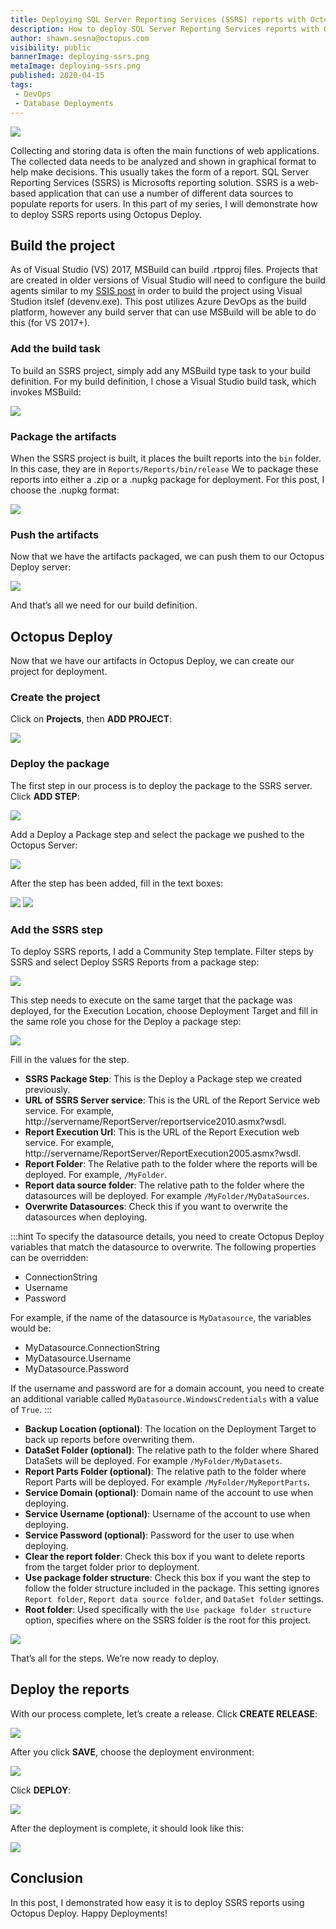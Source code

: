 ```yaml
---
title: Deploying SQL Server Reporting Services (SSRS) reports with Octopus
description: How to deploy SQL Server Reporting Services reports with Octopus Deploy.
author: shawn.sesna@octopus.com
visibility: public
bannerImage: deploying-ssrs.png
metaImage: deploying-ssrs.png
published: 2020-04-15
tags:
 - DevOps
 - Database Deployments
---
```


![](deploying-ssrs.png)

Collecting and storing data is often the main functions of web applications.  The collected data needs to be analyzed and shown in graphical format to help make decisions.  This usually takes the form of a report.  SQL Server Reporting Services (SSRS) is Microsofts reporting solution.  SSRS is a web-based application that can use a number of different data sources to populate reports for users.  In this part of my series, I will demonstrate how to deploy SSRS reports using Octopus Deploy.

## Build the project
As of Visual Studio (VS) 2017, MSBuild can build .rtpproj files.  Projects that are created in older versions of Visual Studio will need to configure the build agents similar to my [SSIS post](/blog/2020-02/deploying-ssis/index.md) in order to build the project using Visual Studion itslef (devenv.exe).  This post utilizes Azure DevOps as the build platform, however any build server that can use MSBuild will be able to do this (for VS 2017+).

### Add the build task
To build an SSRS project, simply add any MSBuild type task to your build definition.  For my build definition, I chose a Visual Studio build task, which invokes MSBuild:

![](ado-build-visual-studio-build.png)

### Package the artifacts
When the SSRS project is built, it places the built reports into the `bin` folder.  In this case, they are in `Reports/Reports/bin/release`  We to package these reports into either a .zip or a .nupkg package for deployment.  For this post, I choose the .nupkg format:

![](ado-pack-task.png)

### Push the artifacts
Now that we have the artifacts packaged, we can push them to our Octopus Deploy server:

![](ado-push-task.png)

And that’s all we need for our build definition.

## Octopus Deploy
Now that we have our artifacts in Octopus Deploy, we can create our project for deployment.

### Create the project
Click on **Projects**, then **ADD PROJECT**:

![](octopus-create-project.png)

### Deploy the package
The first step in our process is to deploy the package to the SSRS server. Click **ADD STEP**:

![](octopus-project-add-step.png)

Add a Deploy a Package step and select the package we pushed to the Octopus Server:

![](octopus-project-add-deploy-package.png)

After the step has been added, fill in the text boxes:

![](octopus-project-deploy-package1.png)
![](octopus-project-deploy-package2.png)

### Add the SSRS step

To deploy SSRS reports, I add a Community Step template.  Filter steps by SSRS and select Deploy SSRS Reports from a package step:

![](octopus-project-ssrs-step.png)

This step needs to execute on the same target that the package was deployed, for the Execution Location, choose Deployment Target and fill in the same role you chose for the Deploy a package step:

![](octopus-project-ssrs-step1.png)

Fill in the values for the step.

- **SSRS Package Step**: This is the Deploy a Package step we created previously.
- **URL of SSRS Server service**:  This is the URL of the Report Service web service.  For example, http://servername/ReportServer/reportservice2010.asmx?wsdl.
- **Report Execution Url**:  This is the URL of the Report Execution web service.  For example, http://servername/ReportServer/ReportExecution2005.asmx?wsdl.
- **Report Folder**: The Relative path to the folder where the reports will be deployed.  For example, `/MyFolder`.
- **Report data source folder**: The relative path to the folder where the datasources will be deployed.  For example `/MyFolder/MyDataSources`.
- **Overwrite Datasources**: Check this if you want to overwrite the datasources when deploying.

:::hint
To specify the datasource details, you need to create Octopus Deploy variables that match the datasource to overwrite.  The following properties can be overridden:

- ConnectionString
- Username
- Password

For example, if the name of the datasource is `MyDatasource`, the variables would be:

- MyDatasource.ConnectionString
- MyDatasource.Username
- MyDatasource.Password

If the username and password are for a domain account, you need to create an additional variable called `MyDatasource.WindowsCredentials` with a value of `True`.
:::

- **Backup Location (optional)**:  The location on the Deployment Target to back up reports before overwriting them.
- **DataSet Folder (optional)**:  The relative path to the folder where Shared DataSets will be deployed.  For example `/MyFolder/MyDatasets`.
- **Report Parts Folder (optional)**: The relative path to the folder where Report Parts will be deployed.  For example `/MyFolder/MyReportParts`.
- **Service Domain (optional)**:  Domain name of the account to use when deploying.
- **Service Username (optional)**:  Username of the account to use when deploying.
- **Service Password (optional)**:  Password for the user to use when deploying.
- **Clear the report folder**: Check this box if you want to delete reports from the target folder prior to deployment.
- **Use package folder structure**: Check this box if you want the step to follow the folder structure included in the package.  This setting ignores `Report folder`, `Report data source folder`, and `DataSet folder` settings.
- **Root folder**: Used specifically with the `Use package folder structure` option, specifies where on the SSRS folder is the root for this project.

![](octopus-project-ssrs-step-complete.png)

That’s all for the steps.  We’re now ready to deploy.

## Deploy the reports
With our process complete, let’s create a release. Click **CREATE RELEASE**:

![](octopus-project-create-release.png)

After you click **SAVE**, choose the deployment environment:

![](octopus-project-create-deployment1.png)

Click **DEPLOY**:

![](octopus-project-create-deployment2.png)

After the deployment is complete, it should look like this:

![](octopus-project-deploy-complete.png)

## Conclusion
In this post, I demonstrated how easy it is to deploy SSRS reports using Octopus Deploy. Happy Deployments!
